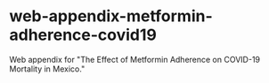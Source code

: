 # web-appendix-metformin-adherence-covid19
Web appendix for "The Effect of Metformin Adherence on COVID-19 Mortality in Mexico."
